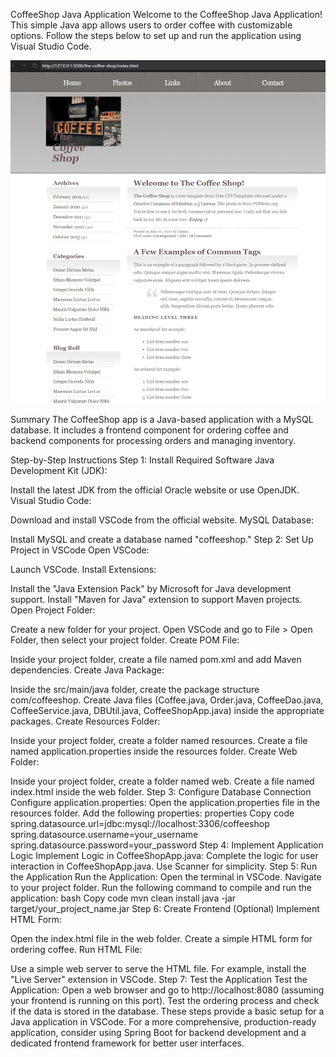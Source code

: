 CoffeeShop Java Application
Welcome to the CoffeeShop Java Application! This simple Java app allows users to order coffee with customizable options. Follow the steps below to set up and run the application using Visual Studio Code.


![The Coffee Shop](<The CoffeeShop Java Webpage Demo.png>)

Summary
The CoffeeShop app is a Java-based application with a MySQL database. It includes a frontend component for ordering coffee and backend components for processing orders and managing inventory.

Step-by-Step Instructions
Step 1: Install Required Software
Java Development Kit (JDK):

Install the latest JDK from the official Oracle website or use OpenJDK.
Visual Studio Code:

Download and install VSCode from the official website.
MySQL Database:

Install MySQL and create a database named "coffeeshop."
Step 2: Set Up Project in VSCode
Open VSCode:

Launch VSCode.
Install Extensions:

Install the "Java Extension Pack" by Microsoft for Java development support.
Install "Maven for Java" extension to support Maven projects.
Open Project Folder:

Create a new folder for your project.
Open VSCode and go to File > Open Folder, then select your project folder.
Create POM File:

Inside your project folder, create a file named pom.xml and add Maven dependencies.
Create Java Package:

Inside the src/main/java folder, create the package structure com/coffeeshop.
Create Java files (Coffee.java, Order.java, CoffeeDao.java, CoffeeService.java, DBUtil.java, CoffeeShopApp.java) inside the appropriate packages.
Create Resources Folder:

Inside your project folder, create a folder named resources.
Create a file named application.properties inside the resources folder.
Create Web Folder:

Inside your project folder, create a folder named web.
Create a file named index.html inside the web folder.
Step 3: Configure Database Connection
Configure application.properties:
Open the application.properties file in the resources folder.
Add the following properties:
properties
Copy code
spring.datasource.url=jdbc:mysql://localhost:3306/coffeeshop
spring.datasource.username=your_username
spring.datasource.password=your_password
Step 4: Implement Application Logic
Implement Logic in CoffeeShopApp.java:
Complete the logic for user interaction in CoffeeShopApp.java. Use Scanner for simplicity.
Step 5: Run the Application
Run the Application:
Open the terminal in VSCode.
Navigate to your project folder.
Run the following command to compile and run the application:
bash
Copy code
mvn clean install
java -jar target/your_project_name.jar
Step 6: Create Frontend (Optional)
Implement HTML Form:

Open the index.html file in the web folder.
Create a simple HTML form for ordering coffee.
Run HTML File:

Use a simple web server to serve the HTML file. For example, install the "Live Server" extension in VSCode.
Step 7: Test the Application
Test the Application:
Open a web browser and go to http://localhost:8080 (assuming your frontend is running on this port).
Test the ordering process and check if the data is stored in the database.
These steps provide a basic setup for a Java application in VSCode. For a more comprehensive, production-ready application, consider using Spring Boot for backend development and a dedicated frontend framework for better user interfaces.